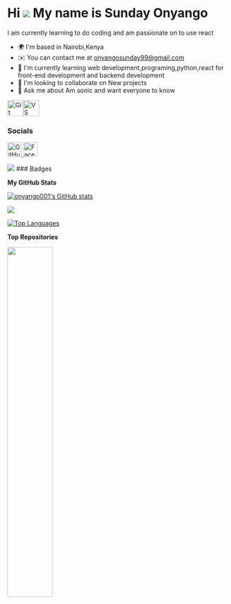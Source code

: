 Hi ![](https://user-images.githubusercontent.com/18350557/176309783-0785949b-9127-417c-8b55-ab5a4333674e.gif) My name is Sunday Onyango
=======================================================================================================================================

I am currently learning to do coding and am passionate on to use react

* 🌍  I'm based in Nairobi,Kenya
* ✉️  You can contact me at [onyangosunday99@gmail.com](mailto:onyangosunday99@gmail.com)
* 🧠  I'm currently learning web development,programing,python,react for front-end development and backend development
* 👥  I'm looking to collaborate on New projects
* 💬  Ask me about Am sonic and want everyone to know

<p align="left">
<a href="https://git-scm.com/" target="_blank" rel="noreferrer"><img src="https://raw.githubusercontent.com/danielcranney/readme-generator/main/public/icons/skills/git-colored.svg" alt="Git" title="Git" width="36" height="36" /></a><a href="https://code.visualstudio.com/" target="_blank" rel="noreferrer"><img src="https://raw.githubusercontent.com/danielcranney/readme-generator/main/public/icons/skills/visualstudiocode-colored.svg" alt="VS Code" title="VS Code" width="36" height="36" /></a>
</p>

### Socials

<p align="left"> <a href="https://www.github.com/onyango001" target="_blank" rel="noreferrer"> <picture> <source media="(prefers-color-scheme: dark)" srcset="https://raw.githubusercontent.com/danielcranney/readme-generator/main/public/icons/socials/github-dark.svg" /> <source media="(prefers-color-scheme: light)" srcset="https://raw.githubusercontent.com/danielcranney/readme-generator/main/public/icons/socials/github.svg" /> <img src="https://raw.githubusercontent.com/danielcranney/readme-generator/main/public/icons/socials/github.svg" width="32" height="32" alt="GitHub" title="GitHub" /> </picture> </a> <a href="https://www.facebook.com/Sanchez KE" target="_blank" rel="noreferrer"> <picture> <source media="(prefers-color-scheme: dark)" srcset="https://raw.githubusercontent.com/danielcranney/readme-generator/main/public/icons/socials/facebook-dark.svg" /> <source media="(prefers-color-scheme: light)" srcset="https://raw.githubusercontent.com/danielcranney/readme-generator/main/public/icons/socials/facebook.svg" /> <img src="https://raw.githubusercontent.com/danielcranney/readme-generator/main/public/icons/socials/facebook.svg" width="32" height="32" alt="Facebook" title="Facebook" /> </picture> </a></p>
<a href="https://www.github.com/onyango001" target="_blank" rel="noreferrer"><img
src="https://img.shields.io/github/followers/onyango001?logo=github&style=for-the-badge&color=0891b2&labelColor=1c1917" /></a>
### Badges

<b>My GitHub Stats</b>

<a href="http://www.github.com/onyango001"><img src="https://github-readme-stats.vercel.app/api?username=onyango001&show_icons=true&hide=&count_private=true&title_color=0891b2&text_color=ffffff&icon_color=0891b2&bg_color=1c1917&hide_border=true&show_icons=true" alt="onyango001's GitHub stats" /></a>

<a href="http://www.github.com/onyango001"><img src="https://github-readme-streak-stats.herokuapp.com/?user=onyango001&stroke=ffffff&background=1c1917&ring=0891b2&fire=0891b2&currStreakNum=ffffff&currStreakLabel=0891b2&sideNums=ffffff&sideLabels=ffffff&dates=ffffff&hide_border=true" /></a>

<a href="https://github.com/onyango001" align="left"><img src="https://github-readme-stats.vercel.app/api/top-langs/?username=onyango001&langs_count=10&title_color=0891b2&text_color=ffffff&icon_color=0891b2&bg_color=1c1917&hide_border=true&locale=en&custom_title=Top%20%Languages" alt="Top Languages" /></a>

<b>Top Repositories</b>

<div width="100%" align="center"><a href="https://github.com/onyango001/onyango001" align="left"><img align="left" width="45%" src="https://github-readme-stats.vercel.app/api/pin/?username=onyango001&repo=onyango001&title_color=0891b2&text_color=ffffff&icon_color=0891b2&bg_color=1c1917&hide_border=true&locale=en" /></a></div><br /><br /><br /><br /><br /><br /><br />

